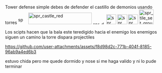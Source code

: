 Tower defense simple 
debes de defender el castillo de demonios usando torres
<img width="16" height="23" alt="spr_tower_archer" src="https://github.com/user-attachments/assets/a31f0a2a-9a41-46b8-be32-99d1071b17b2" />
<img width="9" height="5" alt="spr_tower_archer_projectile" src="https://github.com/user-attachments/assets/aa480512-c2d9-4bb9-b134-713bcc42c406" />
<img width="208" height="38" alt="spr_castle_red" src="https://github.com/user-attachments/assets/772cd7bb-32df-4782-b5af-ca4b20792278" />
<img width="40" height="8" alt="spr_demon" src="https://github.com/user-attachments/assets/7d54619b-71f0-4b0e-8e2e-1752ea539d2a" />
<img width="32" height="32" alt="spr_grass_01" src="https://github.com/user-attachments/assets/d627d1ac-9b65-47df-afcf-f39e4101c955" />
<img width="32" height="32" alt="spr_grass_02" src="https://github.com/user-attachments/assets/3fab95a2-9369-4335-b149-bd68a9b499d7" />
<img width="32" height="32" alt="spr_grass_03" src="https://github.com/user-attachments/assets/14ea7895-f359-4ead-be1f-2f2fe522688b" />
<img width="48" height="48" alt="spr_tile_set_ground" src="https://github.com/user-attachments/assets/8dc1ad0c-08e7-4943-8f70-7d95099dad14" />

Los scipts hacen que la bala este teredigido hacia el enemigo
los enemigos siguen un camino
la torre dispara projectiles



https://github.com/user-attachments/assets/f8d98d2c-771b-404f-8185-96ab9a4ed6b3

estuvo chida pero me quede dormido y nose si me haga valido
y ni lo pude terminar

